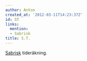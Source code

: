 ```yaml
---
author: Anton
created_at: '2012-03-11T14:23:37Z'
id: ST
links:
  mention:
  - Sabrisk
title: S.T.
---
```


[Sabrisk] tideräkning.

  [Sabrisk]: Sabrisk
